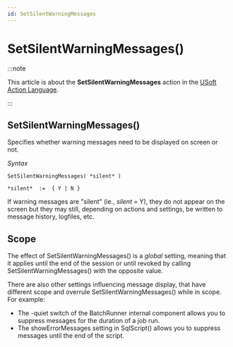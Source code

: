 ```yaml
---
id: SetSilentWarningMessages
---
```


# SetSilentWarningMessages()




:::note

This article is about the **SetSilentWarningMessages** action in the [USoft Action Language](/docs/Task_flow/Action_Language_reference/USoft_Action_Language.md).

:::

## **SetSilentWarningMessages()**

Specifies whether warning messages need to be displayed on screen or not.

*Syntax*

```
SetSilentWarningMessages( *silent* )

*silent*  :=  { Y | N }
```

If warning messages are "silent" (ie., *silent* = Y), they do not appear on the screen but they may still, depending on actions and settings, be written to message history, logfiles, etc.

## Scope

The effect of SetSilentWarningMessages() is a *global* setting, meaning that it applies until the end of the session or until revoked by calling SetSilentWarningMessages() with the opposite value.

There are also other settings influencing message display, that have different scope and overrule SetSilentWarningMessages() while in scope. For example:

- The -quiet switch of the BatchRunner internal component allows you to suppress messages for the duration of a job run.
- The showErrorMessages setting in SqlScript() allows you to suppress messages until the end of the script.